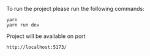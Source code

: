 To run the project please run the following commands:

```
yarn
yarn run dev
```

Project will be available on port

```
http://localhost:5173/
```
